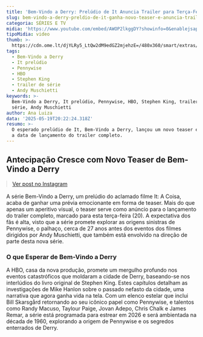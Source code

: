 ```yaml
---
title: 'Bem-Vindo a Derry: Prelúdio de It Anuncia Trailer para Terça-Feira'
slug: bem-vindo-a-derry-preldio-de-it-ganha-novo-teaser-e-anuncia-trailer
categoria: SÉRIES E TV
midia: 'https://www.youtube.com/embed/AWOP2lkggDY?showinfo=0&enablejsapi=1'
tipoMidia: video
thumb: >-
  https://cdn.ome.lt/djYLRy5_LtQw2dM9edGZ2mjehzE=/480x360/smart/extras/conteudos/Captura_de_tela_2025-05-19_164956.png
tags:
  - Bem-Vindo a Derry
  - It prelúdio
  - Pennywise
  - HBO
  - Stephen King
  - trailer de série
  - Andy Muschietti
keywords: >-
  Bem-Vindo a Derry, It prelúdio, Pennywise, HBO, Stephen King, trailer de
  série, Andy Muschietti
author: Ana Luiza
data: '2025-05-19T20:22:24.318Z'
resumo: >-
  O esperado prelúdio de It, Bem-Vindo a Derry, lançou um novo teaser e revelou
  a data de lançamento do trailer completo.
---
```


## Antecipação Cresce com Novo Teaser de Bem-Vindo a Derry

<blockquote class="instagram-media" data-instgrm-permalink="https://www.instagram.com/reel/DJ16Ju-s9jy/" data-instgrm-version="14" style="width:100%; max-width:540px; margin:1rem auto;"><a href="https://www.instagram.com/reel/DJ16Ju-s9jy/">Ver post no Instagram</a></blockquote>

A série Bem-Vindo a Derry, um prelúdio do aclamado filme It: A Coisa, acaba de ganhar uma prévia emocionante em forma de teaser. Mais do que apenas um aperitivo visual, o teaser serve como anúncio para o lançamento do trailer completo, marcado para esta terça-feira (20). A expectativa dos fãs é alta, visto que a série promete explorar as origens sinistras de Pennywise, o palhaço, cerca de 27 anos antes dos eventos dos filmes dirigidos por Andy Muschietti, que também está envolvido na direção de parte desta nova série.

### O que Esperar de Bem-Vindo a Derry

A HBO, casa da nova produção, promete um mergulho profundo nos eventos catastróficos que moldaram a cidade de Derry, baseando-se nos interlúdios do livro original de Stephen King. Estes capítulos detalham as investigações de Mike Hanlon sobre o passado nefasto da cidade, uma narrativa que agora ganha vida na tela. Com um elenco estelar que inclui Bill Skarsgård retornando ao seu icônico papel como Pennywise, e talentos como Randy Macuso, Taylour Paige, Jovan Adepo, Chris Chalk e James Remar, a série está programada para estrear em 2026 e será ambientada na década de 1960, explorando a origem de Pennywise e os segredos enterrados de Derry.
